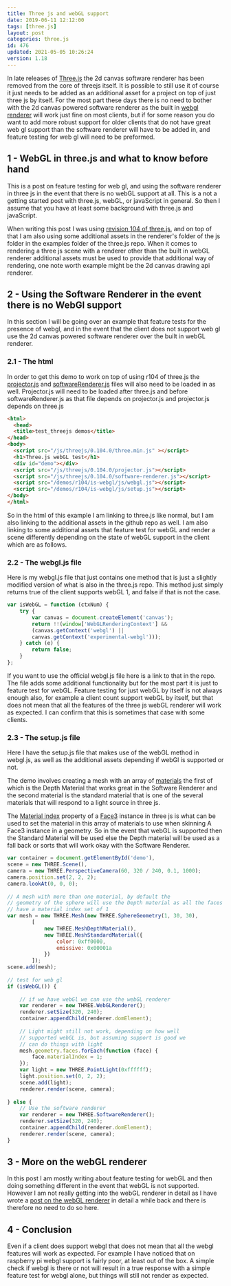 ```yaml
---
title: Three js and webGL support
date: 2019-06-11 12:12:00
tags: [three.js]
layout: post
categories: three.js
id: 476
updated: 2021-05-05 10:26:24
version: 1.18
---
```


In late releases of [Three.js](https://threejs.org/) the 2d canvas software renderer has been removed from the core of threejs itself. It is possible to still use it of course it just needs to be added as an additional asset for a project on top of just three js by itself. For the most part these days there is no need to bother with the 2d canvas powered software renderer as the built in [webgl renderer](https://threejs.org/docs/index.html#api/en/renderers/WebGLRenderer) will work just fine on most clients, but if for some reason you do want to add more robust support for older clients that do not have great web gl support than the software renderer will have to be added in, and feature testing for web gl will need to be preformed.

<!-- more -->

## 1 - WebGL in three.js and what to know before hand

This is a post on feature testing for web gl, and using the software renderer in three js in the event that there is no webGL support at all. This is a not a getting started post with three.js, webGL, or javaScript in general. So then I assume that you have at least some background with three.js and javaScript.

When writing this post I was using [revision 104 of three.js](https://github.com/mrdoob/three.js/tree/r104), and on top of that I am also using some additional assets in the renderer's folder of the js folder in the examples folder of the three.js repo. When it comes to rendering a three js scene with a renderer other than the built in webGL renderer additional assets must be used to provide that additional way of rendering, one note worth example might be the 2d canvas drawing api renderer.

## 2 - Using the Software Renderer in the event there is no WebGl support

In this section I will be going over an example that feature tests for the presence of webgl, and in the event that the client does not support web gl use the 2d canvas powered software renderer over the built in webGL renderer.

### 2.1 - The html

In order to get this demo to work on top of using r104 of three.js the [projector.js](https://github.com/mrdoob/three.js/blob/r104/examples/js/renderers/Projector.js) and [softwareRenderer.js](https://github.com/mrdoob/three.js/blob/r104/examples/js/renderers/SoftwareRenderer.js) files will also need to be loaded in as well. Projector.js will need to be loaded after three.js and before softwareRenderer.js as that file depends on projector.js and projector.js depends on three.js

```html
<html>
  <head>
  <title>test_threejs demos</title>
</head>
<body>
  <script src="/js/threejs/0.104.0/three.min.js" ></script>
  <h1>Three.js webGL test</h1>
  <div id="demo"></div>
  <script src="/js/threejs/0.104.0/projector.js"></script>
  <script src="/js/threejs/0.104.0/software-renderer.js"></script>
  <script src="/demos/r104/is-webgl/js/webgl.js"></script>
  <script src="/demos/r104/is-webgl/js/setup.js"></script>
</body>
</html>
```

So in the html of this example I am linking to three.js like normal, but I am also linking to the additional assets in the github repo as well. I am also linking to some additional assets that feature test for webGL and render a scene differently depending on the state of webGL support in the client which are as follows.

### 2.2 - The webgl.js file

Here is my webgl.js file that just contains one method that is just a slightly modified version of what is also in the three.js repo. This method just simply returns true of the client supports webGL 1, and false if that is not the case.

```js
var isWebGL = function (ctxNum) {
    try {
        var canvas = document.createElement('canvas');
        return !!(window['WebGLRenderingContext'] &&
        (canvas.getContext('webgl') ||
        canvas.getContext('experimental-webgl')));
    } catch (e) {
        return false;
    }
};
```

If you want to use the official webgl.js file here is a link to that in the repo. The file adds some additional functionality but for the most part it is just to feature test for webGL. Feature testing for just webGL by itself is not always enough also, for example a client count support webGL by itself, but that does not mean that all the features of the three js webGL renderer will work as expected. I can confirm that this is sometimes that case with some clients.

### 2.3 - The setup.js file

Here I have the setup.js file that makes use of the webGL method in webgl.js, as well as the additional assets depending if webGl is supported or not.

The demo involves creating a mesh with an array of [materials](/2018/04/30/threejs-materials/) the first of which is the Depth Material that works great in the Software Renderer and the second material is the standard material that is one of the several materials that will respond to a light source in three js.

The [Material index](/2018/05/14/threejs-mesh-material-index/) property of a [Face3](/2018/05/11/threejs-face3/) instance in three js is what can be used to set the material in this array of materials to use when skinning A Face3 instance in a geometry. So in the event that webGL is supported then the Standard Material will be used else the Depth material will be used as a fall back or sorts that will work okay with the Software Renderer.

```js
var container = document.getElementById('demo'),
scene = new THREE.Scene(),
camera = new THREE.PerspectiveCamera(60, 320 / 240, 0.1, 1000);
camera.position.set(2, 2, 2);
camera.lookAt(0, 0, 0);
 
// A mesh with more than one material, by default the
// geometry of the sphere will use the Depth material as all the faces
// have a material index set of 1
var mesh = new THREE.Mesh(new THREE.SphereGeometry(1, 30, 30),
        [
            new THREE.MeshDepthMaterial(),
            new THREE.MeshStandardMaterial({
                color: 0xff0000,
                emissive: 0x00001a
            })
        ]);
scene.add(mesh);
 
// test for web gl
if (isWebGL()) {
 
    // if we have webGl we can use the webGL renderer
    var renderer = new THREE.WebGLRenderer();
    renderer.setSize(320, 240);
    container.appendChild(renderer.domElement);
 
    // Light might still not work, depending on how well
    // supported webGL is, but assuming support is good we
    // can do things with light
    mesh.geometry.faces.forEach(function (face) {
        face.materialIndex = 1;
    });
    var light = new THREE.PointLight(0xffffff);
    light.position.set(0, 2, 2);
    scene.add(light);
    renderer.render(scene, camera);
 
} else {
    // Use the software renderer
    var renderer = new THREE.SoftwareRenderer();
    renderer.setSize(320, 240);
    container.appendChild(renderer.domElement);
    renderer.render(scene, camera);
}
```

## 3 - More on the webGL renderer

In this post I am mostly writing about feature testing for webGL and then doing something different in the event that webGL is not supported. However I am not really getting into the webGL renderer in detail as I have wrote a [post on the webGL renderer](/2018/11/24/threejs-webglrenderer/) in detail a while back and there is therefore no need to do so here.

## 4 - Conclusion

Even if a client does support webgl that does not mean that all the webgl features will work as expected. For example I have noticed that on raspberry pi webgl support is fairly poor, at least out of the box. A simple check if webgl is there or not will result in a true response with a simple feature test for webgl alone, but things will still not render as expected.